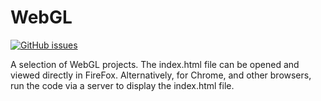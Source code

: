 # WebGL
[![GitHub issues](https://img.shields.io/github/issues/Carla-de-Beer/WebGL.svg?style=flat-square)](https://github.com/Carla-de-Beer/WebGL/issues)

A selection of WebGL projects. The index.html file can be opened and viewed directly in FireFox. Alternatively, for Chrome, and other browsers, run the code via a server to display the index.html file.



